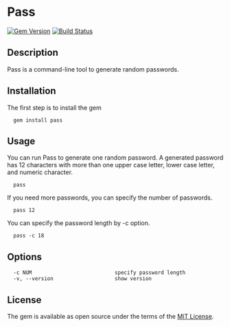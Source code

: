 # Pass

[![Gem Version](https://badge.fury.io/rb/pass.svg)](https://badge.fury.io/rb/pass)
[![Build Status](https://travis-ci.org/krhitoshi/pass.svg?branch=master)](https://travis-ci.org/krhitoshi/pass)

## Description

Pass is a command-line tool to generate random passwords.

## Installation

The first step is to install the gem

```
  gem install pass
```

## Usage

You can run Pass to generate one random password. A generated password has 12 characters with more than one upper case letter, lower case letter, and numeric character.

```
  pass
```

If you need more passwords, you can specify the number of passwords.

```
  pass 12
```

You can specify the password length by -c option.

```
  pass -c 18
```

## Options

```
  -c NUM                           specify password length
  -v, --version                    show version
```

## License

The gem is available as open source under the terms of the [MIT License](http://opensource.org/licenses/MIT).

